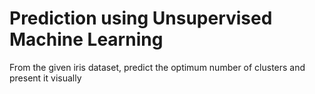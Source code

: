 # Prediction using Unsupervised Machine Learning

From the given iris dataset, predict the optimum number of clusters and present it visually
